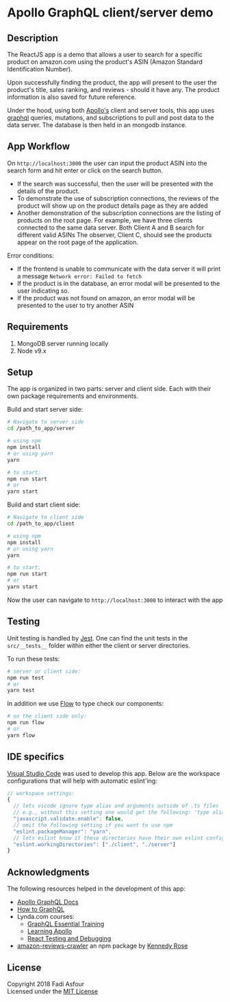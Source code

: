 # Apollo GraphQL client/server demo
## Description
The ReactJS app is a demo that allows a user to search for a specific product on amazon.com using the product's ASIN (Amazon Standard Identification Number).

Upon successfully finding the product, the app will present to the user the product's title, sales ranking, and reviews - should it have any. The product information is also saved for future reference.

Under the hood, using both [Apollo's](https://www.apollographql.com/) client and server tools, this app uses [graphql](https://www.graphql.org) queries, mutations, and subscriptions to pull and post data to the data server. The database is then held in an mongodb instance.

## App Workflow
On `http://localhost:3000` the user can input the product ASIN into the search form and hit enter or click on the search button.  

- If the search was successful, then the user will be presented with the details of the product. 
- To demonstrate the use of subscription connections, the reviews of the product will show up on the product details page as they are added
- Another demonstration of the subscription connections are the listing of products on the root page. For example, we have three clients connected to the same data server. Both Client A and B search for different valid ASINs The observer, Client C, should see the products appear on the root page of the application.

Error conditions:

- If the frontend is unable to communicate with the data server it will print a message `Network error: Failed to fetch`
- If the product is in the database, an error modal will be presented to the user indicating so.
- If the product was not found on amazon, an error modal will be presented to the user to try another ASIN

## Requirements
1. MongoDB server running locally
2. Node v9.x

## Setup
The app is organized in two parts: server and client side. Each with their own package requirements and environments.

Build and start server side:

```bash
# Navigate to server side 
cd /path_to_app/server

# using npm 
npm install
# or using yarn
yarn

# to start:
npm run start
# or
yarn start

```

Build and start client side:

```bash
# Navigate to client side 
cd /path_to_app/client

# using npm 
npm install
# or using yarn
yarn

# to start:
npm run start
# or
yarn start
```

Now the user can navigate to `http://localhost:3000` to interact with the app

## Testing
Unit testing is handled by [Jest](https://facebook.github.io/jest). One can find the unit tests in the `src/__tests__` folder within either the client or server directories. 

To run these tests:   
```bash
# server or client side:
npm run test
# or
yarn test
```

In addition we use [Flow](https://flow.org) to type check our components:
```bash
# on the client side only:
npm run flow 
# or 
yarn flow
```

## IDE specifics
[Visual Studio Code](https://code.visualstudio.com/) was used to develop this app. Below are the workspace configurations that will help with automatic eslint'ing:

```javascript
// workspace settings:
{
  // lets vscode ignore type alias and arguments outside of .ts files
  // e.g., without this setting one would get the following: 'type aliases' can only be used in a .ts file.
  "javascript.validate.enable": false,
  // omit the following setting if you want to use npm
  "eslint.packageManager": "yarn", 
  // lets eslint know it these directories have their own eslint configurations
  "eslint.workingDirectories": ["./client", "./server"]
}
```

## Acknowledgments
The following resources helped in the development of this app:

- [Apollo GraphQL Docs](https://www.apollographql.com/docs/react/)
- [How to GraphQL](https://www.howtographql.com/)
- Lynda.com courses:
  * [GraphQL Essential Training](https://www.lynda.com/GraphQL-tutorials/GraphQL-Essential-Training/614315-2.html)
  * [Learning Apollo](https://www.lynda.com/GraphQL-tutorials/Learning-Apollo/614313-2.html)
  * [React Testing and Debugging](https://www.lynda.com/React-js-tutorials/React-Testing-Debugging/592511-2.html)
- [amazon-reviews-crawler](https://github.com/escaladesports/amazon-reviews-crawler) an npm package by [Kennedy Rose](https://github.com/kennedyrose)


## License

Copyright 2018 Fadi Asfour  
Licensed under the [MIT License](LICENSE)

